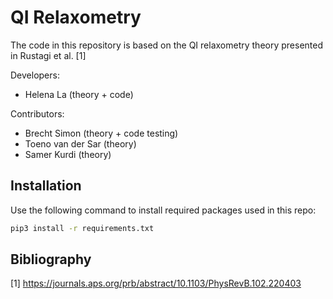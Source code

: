 # QI Relaxometry

The code in this repository is based on the QI relaxometry theory presented in Rustagi et al. [1]

Developers:

- Helena La (theory + code)

Contributors:

- Brecht Simon (theory + code testing)
- Toeno van der Sar (theory)
- Samer Kurdi (theory)

## Installation

Use the following command to install required packages used in this repo:

```bash
pip3 install -r requirements.txt
```

## Bibliography

[1] https://journals.aps.org/prb/abstract/10.1103/PhysRevB.102.220403
